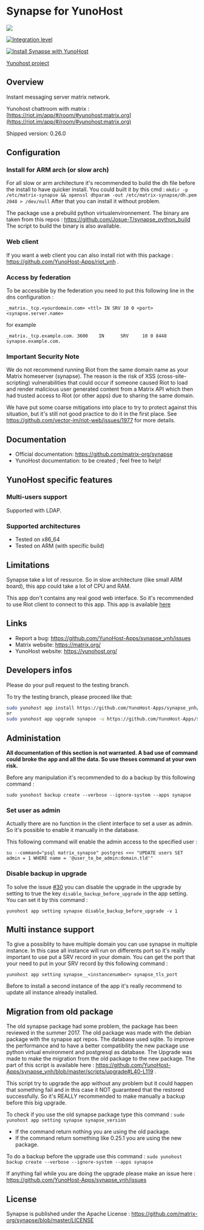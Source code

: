 Synapse for YunoHost
====================

![](https://matrix.org/blog/wp-content/uploads/2015/01/logo1.png)

[![Integration level](https://dash.yunohost.org/integration/synapse.svg)](https://ci-apps.yunohost.org/jenkins/job/synapse%20%28Community%29/lastBuild/consoleFull)

[![Install Synapse with YunoHost](https://install-app.yunohost.org/install-with-yunohost.png)](https://install-app.yunohost.org/?app=synapse)

[Yunohost project](https://yunohost.org/#/)

Overview
--------

Instant messaging server matrix network.

Yunohost chattroom with matrix : [https://riot.im/app/#/room/#yunohost:matrix.org](https://riot.im/app/#/room/#yunohost:matrix.org)

Shipped version: 0.26.0

Configuration
-------------

### Install for ARM arch (or slow arch)

For all slow or arm architecture it's recommended to build the dh file before the install to have quicker install.
You could built it by this cmd : `mkdir -p /etc/matrix-synapse && openssl dhparam -out /etc/matrix-synapse/dh.pem 2048 > /dev/null`
After that you can install it without problem.

The package use a prebuild python virtualenvironnement. The binary are taken from this repos : https://github.com/Josue-T/synapse_python_build
The script to build the binary is also available.

### Web client

If you want a web client you can also install riot with this package : https://github.com/YunoHost-Apps/riot_ynh .

### Access by federation

To be accessible by the federation you need to put this following  line in the dns configuration :

```
_matrix._tcp.<yourdomain.com> <ttl> IN SRV 10 0 <port> <synapse.server.name>
```
for example
```
_matrix._tcp.example.com. 3600    IN      SRV     10 0 8448 synapse.example.com.
```
### Important Security Note

We do not recommend running Riot from the same domain name as your Matrix
homeserver (synapse).  The reason is the risk of XSS (cross-site-scripting)
vulnerabilities that could occur if someone caused Riot to load and render
malicious user generated content from a Matrix API which then had trusted
access to Riot (or other apps) due to sharing the same domain.

We have put some coarse mitigations into place to try to protect against this
situation, but it's still not good practice to do it in the first place.  See
https://github.com/vector-im/riot-web/issues/1977 for more details.

Documentation
-------------

- Official documentation: https://github.com/matrix-org/synapse
- YunoHost documentation: to be created ; feel free to help!

YunoHost specific features
--------------------------

### Multi-users support

Supported with LDAP.

### Supported architectures

- Tested on x86_64
- Tested on ARM (with specific build)

Limitations
-----------

Synapse take a lot of ressurce. So in slow architecture (like small ARM board), this app could take a lot of CPU and RAM.

This app don't contains any real good web interface. So it's recommended to use Riot client to connect to this app. This app is available [here](https://github.com/YunoHost-Apps/riot_ynh)

Links
-----

- Report a bug: https://github.com/YunoHost-Apps/synapse_ynh/issues
- Matrix website: https://matrix.org/
- YunoHost website: https://yunohost.org/

Developers infos
----------------

Please do your pull request to the testing branch.

To try the testing branch, please proceed like that:

```bash
sudo yunohost app install https://github.com/YunoHost-Apps/synapse_ynh/tree/testing --verbose
or
sudo yunohost app upgrade synapse -u https://github.com/YunoHost-Apps/synapse_ynh/tree/testing --verbose
```

Administation
-------------

**All documentation of this section is not warranted. A bad use of command could broke the app and all the data. So use theses command at your own risk.**

Before any manipulation it's recommended to do a backup by this following command :

`sudo yunohost backup create --verbose --ignore-system --apps synapse`

### Set user as admin

Actually there are no function in the client interface to set a user as admin. So it's possible to enable it manually in the database.

This following command will enable the admin access to the specified user :
```
su --command="psql matrix_synapse" postgres <<< "UPDATE users SET admin = 1 WHERE name = '@user_to_be_admin:domain.tld'"
```

### Disable backup in upgrade

To solve the issue [#30](https://github.com/YunoHost-Apps/synapse_ynh/issues/30) you can disable the upgrade in the upgrade by setting to true the key `disable_backup_before_upgrade` in the app setting. You can set it by this command :

`yunohost app setting synapse disable_backup_before_upgrade -v 1`

Multi instance support
----------------------

To give a possiblity to have multiple domain you can use synapse in multiple instance. In this case all instance will run on differents port so it's really important to use put a SRV record in your domain. You can get the port that your need to put in your SRV record by this following command :
```
yunohost app setting synapse__<instancenumber> synapse_tls_port
```

Before to install a second instance of the app it's really recommend to update all instance already installed.


Migration from old package
--------------------------

The old synapse package had some problem, the package has been reviewed in the summer 2017. The old package was made with the debian package with the synapse apt repos. The database used sqlite. To improve the performance and to have a better compatibility the new package use python virtual environment and postgresql as database. The Upgrade was made to make the migration from the old package to the new package. The part of this script is available here : https://github.com/YunoHost-Apps/synapse_ynh/blob/master/scripts/upgrade#L40-L119 .

This script try to upgrade the app without any problem but it could happen that something fail and in this case it NOT guaranteed that the restored successfully. So it's REALLY recommended to make manually a backup before this big upgrade.

To check if you use the old synapse package type this command :
`sudo yunohost app setting synapse synapse_version`
- If the command return nothing you are using the old package.
- If the command return something like 0.25.1 you are using the new package.

To do a backup before the upgrade use this command : `sudo yunohost backup create --verbose --ignore-system --apps synapse`

If anything fail while you are doing the upgrade please make an issue here : https://github.com/YunoHost-Apps/synapse_ynh/issues

License
-------

Synapse is published under the Apache License : https://github.com/matrix-org/synapse/blob/master/LICENSE
